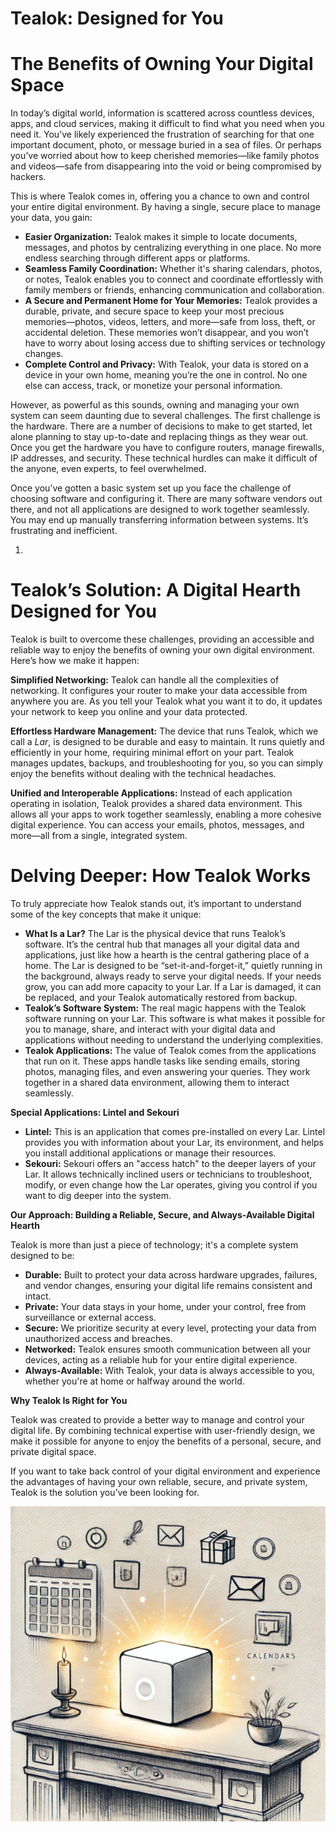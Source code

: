 # Tealok: Designed for You


# The Benefits of Owning Your Digital Space

In today’s digital world, information is scattered across countless devices, apps, and cloud services, making it difficult to find what you need when you need it. You’ve likely experienced the frustration of searching for that one important document, photo, or message buried in a sea of files. Or perhaps you’ve worried about how to keep cherished memories—like family photos and videos—safe from disappearing into the void or being compromised by hackers.

This is where Tealok comes in, offering you a chance to own and control your entire digital environment. By having a single, secure place to manage your data, you gain:



* **Easier Organization:** Tealok makes it simple to locate documents, messages, and photos by centralizing everything in one place. No more endless searching through different apps or platforms.
* **Seamless Family Coordination:** Whether it's sharing calendars, photos, or notes, Tealok enables you to connect and coordinate effortlessly with family members or friends, enhancing communication and collaboration.
* **A Secure and Permanent Home for Your Memories:** Tealok provides a durable, private, and secure space to keep your most precious memories—photos, videos, letters, and more—safe from loss, theft, or accidental deletion. These memories won’t disappear, and you won’t have to worry about losing access due to shifting services or technology changes.
* **Complete Control and Privacy:** With Tealok, your data is stored on a device in your own home, meaning you’re the one in control. No one else can access, track, or monetize your personal information.

However, as powerful as this sounds, owning and managing your own system can seem daunting due to several challenges. The first challenge is the hardware. There are a number of decisions to make to get started, let alone planning to stay up-to-date and replacing things as they wear out. Once you get the hardware you have to configure routers, manage firewalls, IP addresses, and security. These technical hurdles can make it difficult of the anyone, even experts, to feel overwhelmed.

Once you’ve gotten a basic system set up you face the challenge of choosing software and configuring it. There are many software vendors out there, and not all applications are designed to work together seamlessly. You may end up manually transferring information between systems. It’s frustrating and inefficient.



1. 


# Tealok’s Solution: A Digital Hearth Designed for You

Tealok is built to overcome these challenges, providing an accessible and reliable way to enjoy the benefits of owning your own digital environment. Here’s how we make it happen:

**Simplified Networking:** Tealok can handle all the complexities of networking. It configures your router to make your data accessible from anywhere you are. As you tell your Tealok what you want it to do, it updates your network to keep you online and your data protected.

**Effortless Hardware Management:** The device that runs Tealok, which we call a *Lar*, is designed to be durable and easy to maintain. It runs quietly and efficiently in your home, requiring minimal effort on your part. Tealok manages updates, backups, and troubleshooting for you, so you can simply enjoy the benefits without dealing with the technical headaches.

**Unified and Interoperable Applications:** Instead of each application operating in isolation, Tealok provides a shared data environment. This allows all your apps to work together seamlessly, enabling a more cohesive digital experience. You can access your emails, photos, messages, and more—all from a single, integrated system.


# Delving Deeper: How Tealok Works

To truly appreciate how Tealok stands out, it’s important to understand some of the key concepts that make it unique:



* **What Is a Lar?** The Lar is the physical device that runs Tealok’s software. It’s the central hub that manages all your digital data and applications, just like how a hearth is the central gathering place of a home. The Lar is designed to be “set-it-and-forget-it,” quietly running in the background, always ready to serve your digital needs. If your needs grow, you can add more capacity to your Lar. If a Lar is damaged, it can be replaced, and your Tealok automatically restored from backup.
* **Tealok’s Software System:** The real magic happens with the Tealok software running on your Lar. This software is what makes it possible for you to manage, share, and interact with your digital data and applications without needing to understand the underlying complexities.
* **Tealok Applications:** The value of Tealok comes from the applications that run on it. These apps handle tasks like sending emails, storing photos, managing files, and even answering your queries. They work together in a shared data environment, allowing them to interact seamlessly.

**Special Applications: Lintel and Sekouri**



* **Lintel:** This is an application that comes pre-installed on every Lar. Lintel provides you with information about your Lar, its environment, and helps you install additional applications or manage their resources.
* **Sekouri:** Sekouri offers an "access hatch" to the deeper layers of your Lar. It allows technically inclined users or technicians to troubleshoot, modify, or even change how the Lar operates, giving you control if you want to dig deeper into the system.

**Our Approach: Building a Reliable, Secure, and Always-Available Digital Hearth**

Tealok is more than just a piece of technology; it's a complete system designed to be:



* **Durable:** Built to protect your data across hardware upgrades, failures, and vendor changes, ensuring your digital life remains consistent and intact.
* **Private:** Your data stays in your home, under your control, free from surveillance or external access.
* **Secure:** We prioritize security at every level, protecting your data from unauthorized access and breaches.
* **Networked:** Tealok ensures smooth communication between all your devices, acting as a reliable hub for your entire digital experience.
* **Always-Available:** With Tealok, your data is always accessible to you, whether you're at home or halfway around the world.

**Why Tealok Is Right for You**

Tealok was created to provide a better way to manage and control your digital life. By combining technical expertise with user-friendly design, we make it possible for anyone to enjoy the benefits of a personal, secure, and private digital space.

If you want to take back control of your digital environment and experience the advantages of having your own reliable, secure, and private system, Tealok is the solution you’ve been looking for.

![a pencil drawing of a glowing box on a family mantel ](mantel.png "contrary to popular belief the lar in this picture is not a bigger fire hazard than the candle. I mean, it's right below a calendar. A paper one.")
